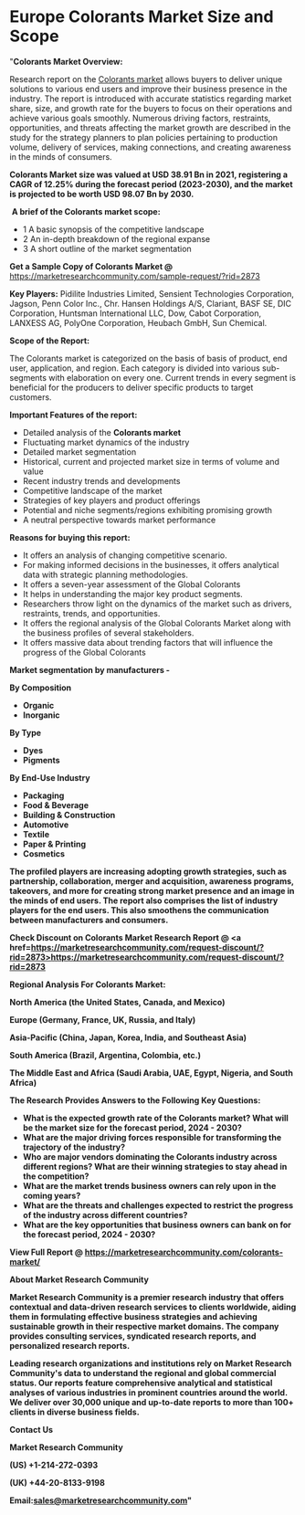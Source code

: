 # Europe Colorants Market Size and Scope 
"<strong>Colorants Market Overview:</strong>

Research report on the <a href=https://marketresearchcommunity.com/colorants-market/>Colorants market</a> allows buyers to deliver unique solutions to various end users and improve their business presence in the industry. The report is introduced with accurate statistics regarding market share, size, and growth rate for the buyers to focus on their operations and achieve various goals smoothly. Numerous driving factors, restraints, opportunities, and threats affecting the market growth are described in the study for the strategy planners to plan policies pertaining to production volume, delivery of services, making connections, and creating awareness in the minds of consumers.

<strong>Colorants Market size was valued at USD 38.91 Bn in 2021, registering a CAGR of 12.25% during the forecast period (2023-2030), and the market is projected to be worth USD 98.07 Bn by 2030.</strong>

 <Strong>A brief of the Colorants market scope:</Strong>
<ul>
 <li>1  A basic synopsis of the competitive landscape</li>
 <li>2  An in-depth breakdown of the regional expanse</li>
 <li>3  A short outline of the market segmentation</li>
</ul>
<strong>Get a Sample Copy of Colorants Market @ </b></strong><a href=https://marketresearchcommunity.com/sample-request/?rid=2873><u>https://marketresearchcommunity.com/sample-request/?rid=2873</u></a>

<strong>Key Players:</strong> 
Pidilite Industries Limited, Sensient Technologies Corporation, Jagson, Penn Color Inc., Chr. Hansen Holdings A/S, Clariant, BASF SE, DIC Corporation, Huntsman International LLC, Dow, Cabot Corporation, LANXESS AG, PolyOne Corporation, Heubach GmbH, Sun Chemical.

<strong>Scope of the Report:</strong>

The Colorants market is categorized on the basis of basis of product, end user, application, and region. Each category is divided into various sub-segments with elaboration on every one. Current trends in every segment is beneficial for the producers to deliver specific products to target customers.

<strong><b>Important Features of the report:</b></strong>
<ul>
  <li>Detailed analysis of the <strong><b>Colorants </b></strong><strong><b>market</b></strong></li>
  <li>Fluctuating market dynamics of the industry</li>
  <li>Detailed market segmentation</li>
  <li>Historical, current and projected market size in terms of volume and value</li>
  <li>Recent industry trends and developments</li>
  <li>Competitive landscape of the market</li>
  <li>Strategies of key players and product offerings</li>
  <li>Potential and niche segments/regions exhibiting promising growth</li>
  <li>A neutral perspective towards market performance</li>
</ul>
<strong><b>Reasons for buying this report:</b></strong>
<ul>
  <li>It offers an analysis of changing competitive scenario.</li>
  <li>For making informed decisions in the businesses, it offers analytical data with strategic planning methodologies.</li>
  <li>It offers a seven-year assessment of the Global Colorants</li>
  <li>It helps in understanding the major key product segments.</li>
  <li>Researchers throw light on the dynamics of the market such as drivers, restraints, trends, and opportunities.</li>
  <li>It offers the regional analysis of the Global Colorants Market along with the business profiles of several stakeholders.</li>
  <li>It offers massive data about trending factors that will influence the progress of the Global Colorants</li>
</ul>

<strong>Market segmentation by manufacturers -</strong>


<strong><strong>By Composition</strong></h4>
<ul>
 	<li>Organic</li>
 	<li>Inorganic</li>
</ul>
<strong><strong>By Type</strong></h4>
<ul>
 	<li>Dyes</li>
 	<li>Pigments</li>
</ul>
<strong><strong>By End-Use Industry</strong></h4>
<ul>
 	<li>Packaging</li>
 	<li>Food &amp; Beverage</li>
 	<li>Building &amp; Construction</li>
 	<li>Automotive</li>
 	<li>Textile</li>
 	<li>Paper &amp; Printing</li>
 	<li>Cosmetics</li>
</ul>

The profiled players are increasing adopting growth strategies, such as partnership, collaboration, merger and acquisition, awareness programs, takeovers, and more for creating strong market presence and an image in the minds of end users. The report also comprises the list of industry players for the end users. This also smoothens the communication between manufacturers and consumers.

<strong><b>Check Discount on Colorants Market Research Report @ </b></strong><a href=https://marketresearchcommunity.com/request-discount/?rid=2873><u>https://marketresearchcommunity.com/request-discount/?rid=2873</u></a>

<strong>Regional Analysis For Colorants Market:</strong>

<strong>North America</strong> (the United States, Canada, and Mexico)

<strong>Europe</strong> (Germany, France, UK, Russia, and Italy)

<strong>Asia-Pacific</strong> (China, Japan, Korea, India, and Southeast Asia)

<strong>South America</strong> (Brazil, Argentina, Colombia, etc.)

<strong>The Middle East and Africa</strong> (Saudi Arabia, UAE, Egypt, Nigeria, and South Africa)

<strong>The Research Provides Answers to the Following Key Questions:</strong>
<ul>
 	<li>What is the expected growth rate of the Colorants market? What will be the market size for the forecast period, 2024 - 2030?</li>
 	<li>What are the major driving forces responsible for transforming the trajectory of the industry?</li>
 	<li>Who are major vendors dominating the Colorants industry across different regions? What are their winning strategies to stay ahead in the competition?</li>
 	<li>What are the market trends business owners can rely upon in the coming years?</li>
 	<li>What are the threats and challenges expected to restrict the progress of the industry across different countries?</li>
 	<li>What are the key opportunities that business owners can bank on for the forecast period, 2024 - 2030?</li>
</ul>

<strong>View Full Report @</strong> <a href=https://marketresearchcommunity.com/colorants-market/>https://marketresearchcommunity.com/colorants-market/</a>

<strong>About Market Research Community</strong>

Market Research Community is a premier research industry that offers contextual and data-driven research services to clients worldwide, aiding them in formulating effective business strategies and achieving sustainable growth in their respective market domains. The company provides consulting services, syndicated research reports, and personalized research reports.

Leading research organizations and institutions rely on Market Research Community's data to understand the regional and global commercial status. Our reports feature comprehensive analytical and statistical analyses of various industries in prominent countries around the world. We deliver over 30,000 unique and up-to-date reports to more than 100+ clients in diverse business fields.

<strong>Contact Us</strong>

<strong>Market Research Community</strong>

(US) +1-214-272-0393

(UK) +44-20-8133-9198

<strong>Email:</strong>sales@marketresearchcommunity.com"
